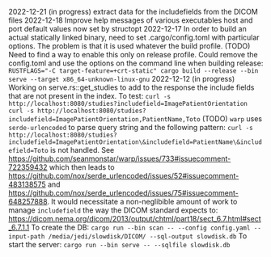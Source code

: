 2022-12-21 (in progress) extract data for the includefields from the DICOM files
2022-12-18 Improve help messages of various executables
           host and port default values now set by structopt
2022-12-17 In order to build an actual statically linked binary, need to set .cargo/config.toml with
           particular options. The problem is that it is used whatever the build profile.
           (TODO) Need to find a way to enable this only on release profile.
           Could remove the config.toml and use the options on the command line when building release:
           `RUSTFLAGS="-C target-feature=+crt-static" cargo build --release --bin serve --target x86_64-unknown-linux-gnu`
2022-12-12 (in progress) Working on serve.rs::get_studies to add to the response the include
           fields that are not present in the index.
           To test:
           ```
           curl -s http://localhost:8080/studies?includefield=ImagePatientOrientation
           curl -s http://localhost:8080/studies?includefield=ImagePatientOrientation,PatientName,Toto
           ```
           (TODO) `warp` uses `serde-urlencoded` to parse query string and the following pattern:
           ```
           curl -s http://localhost:8080/studies?includefield=ImagePatientOrientation\&includefield=PatientName\&includefield=Toto
           ```
           is not handled. See https://github.com/seanmonstar/warp/issues/733#issuecomment-722359432 which then leads to
           https://github.com/nox/serde_urlencoded/issues/52#issuecomment-483138575 and
           https://github.com/nox/serde_urlencoded/issues/75#issuecomment-648257888.
           It would necessitate a non-neglibible amount of work to manage `includefield` the way the DICOM standard expects to:
           https://dicom.nema.org/dicom/2013/output/chtml/part18/sect_6.7.html#sect_6.7.1.1
           To create the DB:
           `cargo run --bin scan -- --config config.yaml --input-path /media/jedi/slowdisk/DICOM/ --sql-output slowdisk.db`
           To start the server:
           `cargo run --bin serve -- --sqlfile slowdisk.db`
